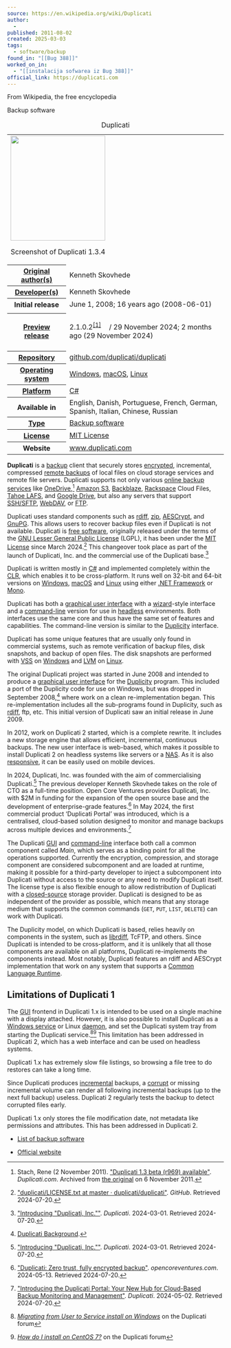```yaml
---
source: https://en.wikipedia.org/wiki/Duplicati
author:
  - 
published: 2011-08-02
created: 2025-03-03
tags:
  - software/backup
found_in: "[[Bug 388]]"
worked_on_in:
  - "[[instalacija sofwarea iz Bug 388]]"
official_link: https://duplicati.com
---
```

From Wikipedia, the free encyclopedia

Backup software

<table><caption>Duplicati</caption><tbody><tr><td colspan="2"><span><a href="https://en.wikipedia.org/wiki/File:Duplicati_1.3.4.png"><img src="https://upload.wikimedia.org/wikipedia/commons/thumb/8/8f/Duplicati_1.3.4.png/220px-Duplicati_1.3.4.png" width="220" height="244"></a></span><p>Screenshot of Duplicati 1.3.4</p></td></tr><tr><th scope="row"><a href="https://en.wikipedia.org/wiki/Programmer">Original author(s)</a></th><td>Kenneth Skovhede</td></tr><tr><th scope="row"><a href="https://en.wikipedia.org/wiki/Programmer">Developer(s)</a></th><td>Kenneth Skovhede</td></tr><tr><th scope="row">Initial release</th><td>June&nbsp;1, 2008<span>; 16 years ago</span><span>&nbsp;(<span>2008-06-01</span>)</span></td></tr><tr><td colspan="2"></td></tr><tr><th scope="row"><a href="https://en.wikipedia.org/wiki/Software_release_life_cycle#Beta">Preview release</a></th><td><p>2.1.0.2<sup><a href="https://en.wikipedia.org/wiki/#cite_note-wikidata-0d30ab04e540f539a26a9408e7ecbe7521675591-v18-1"><span>[</span>1<span>]</span></a></sup>&nbsp;<span><a href="https://www.wikidata.org/wiki/Q1266534?uselang=en#P348"><img src="https://upload.wikimedia.org/wikipedia/en/thumb/8/8a/OOjs_UI_icon_edit-ltr-progressive.svg/10px-OOjs_UI_icon_edit-ltr-progressive.svg.png" width="10" height="10"></a></span> / 29 November 2024<span>; 2 months ago</span><span>&nbsp;(<span>29 November 2024</span>)</span></p></td></tr><tr><td colspan="2"></td></tr><tr><th scope="row"><a href="https://en.wikipedia.org/wiki/Repository_(version_control)">Repository</a></th><td><span><a href="https://github.com/duplicati/duplicati">github<wbr>.com<wbr>/duplicati<wbr>/duplicati</a></span></td></tr><tr><th scope="row"><a href="https://en.wikipedia.org/wiki/Operating_system">Operating system</a></th><td><a href="https://en.wikipedia.org/wiki/Windows">Windows</a>, <a href="https://en.wikipedia.org/wiki/MacOS">macOS</a>, <a href="https://en.wikipedia.org/wiki/Linux">Linux</a></td></tr><tr><th scope="row"><a href="https://en.wikipedia.org/wiki/Computing_platform">Platform</a></th><td><a href="https://en.wikipedia.org/wiki/C_Sharp_(programming_language)">C#</a></td></tr><tr><th scope="row">Available in</th><td>English, Danish, Portuguese, French, German, Spanish, Italian, Chinese, Russian</td></tr><tr><th scope="row"><a href="https://en.wikipedia.org/wiki/Software_categories#Categorization_approaches">Type</a></th><td><a href="https://en.wikipedia.org/wiki/Backup_software">Backup software</a></td></tr><tr><th scope="row"><a href="https://en.wikipedia.org/wiki/Software_license">License</a></th><td><a href="https://en.wikipedia.org/wiki/MIT_License">MIT License</a></td></tr><tr><th scope="row">Website</th><td><span><a href="https://www.duplicati.com/">www<wbr>.duplicati<wbr>.com</a></span></td></tr></tbody></table>

**Duplicati** is a [backup](https://en.wikipedia.org/wiki/Backup "Backup") client that securely stores [encrypted](https://en.wikipedia.org/wiki/Encryption "Encryption"), incremental, compressed [remote backups](https://en.wikipedia.org/wiki/Remote_backup "Remote backup") of local files on cloud storage services and remote file servers. Duplicati supports not only various [online backup services](https://en.wikipedia.org/wiki/Comparison_of_online_backup_services "Comparison of online backup services") like [OneDrive](https://en.wikipedia.org/wiki/OneDrive "OneDrive"),[^skydrive_support-2] [Amazon S3](https://en.wikipedia.org/wiki/Amazon_S3 "Amazon S3"), [Backblaze](https://en.wikipedia.org/wiki/Backblaze "Backblaze"), [Rackspace](https://en.wikipedia.org/wiki/Rackspace "Rackspace") Cloud Files, [Tahoe LAFS](https://en.wikipedia.org/wiki/Tahoe_Least-Authority_Filesystem "Tahoe Least-Authority Filesystem"), and [Google Drive](https://en.wikipedia.org/wiki/Google_Drive "Google Drive"), but also any servers that support [SSH/SFTP](https://en.wikipedia.org/wiki/SSH_File_Transfer_Protocol "SSH File Transfer Protocol"), [WebDAV](https://en.wikipedia.org/wiki/WebDAV "WebDAV"), or [FTP](https://en.wikipedia.org/wiki/File_Transfer_Protocol "File Transfer Protocol").

Duplicati uses standard components such as [rdiff](https://en.wikipedia.org/wiki/Rdiff "Rdiff"), [zip](https://en.wikipedia.org/wiki/Zip_\(file_format\) "Zip (file format)"), [AESCrypt](https://en.wikipedia.org/w/index.php?title=AESCrypt&action=edit&redlink=1 "AESCrypt (page does not exist)"), and [GnuPG](https://en.wikipedia.org/wiki/GnuPG "GnuPG"). This allows users to recover backup files even if Duplicati is not available. Duplicati is [free software](https://en.wikipedia.org/wiki/Free_software "Free software"), originally released under the terms of the [GNU Lesser General Public License](https://en.wikipedia.org/wiki/GNU_Lesser_General_Public_License "GNU Lesser General Public License") (LGPL), it has been under the [MIT License](https://en.wikipedia.org/wiki/MIT_License "MIT License") since March 2024.[^3] This changeover took place as part of the launch of Duplicati, Inc. and the commercial use of the Duplicati base.[^4]

Duplicati is written mostly in [C#](https://en.wikipedia.org/wiki/C_Sharp_\(programming_language\) "C Sharp (programming language)") and implemented completely within the [CLR](https://en.wikipedia.org/wiki/Common_Language_Runtime "Common Language Runtime"), which enables it to be cross-platform. It runs well on 32-bit and 64-bit versions on [Windows](https://en.wikipedia.org/wiki/Windows "Windows"), [macOS](https://en.wikipedia.org/wiki/MacOS "MacOS") and [Linux](https://en.wikipedia.org/wiki/Linux "Linux") using either [.NET Framework](https://en.wikipedia.org/wiki/.NET_Framework ".NET Framework") or [Mono](https://en.wikipedia.org/wiki/Mono_\(software\) "Mono (software)").

Duplicati has both a [graphical user interface](https://en.wikipedia.org/wiki/Graphical_user_interfaces "Graphical user interfaces") with a [wizard](https://en.wikipedia.org/wiki/Wizard_\(software\) "Wizard (software)")\-style interface and a [command-line](https://en.wikipedia.org/wiki/Command-line "Command-line") version for use in [headless](https://en.wikipedia.org/wiki/Headless_system "Headless system") environments. Both interfaces use the same core and thus have the same set of features and capabilities. The command-line version is similar to the [Duplicity](https://en.wikipedia.org/wiki/Duplicity_\(software\) "Duplicity (software)") interface.

Duplicati has some unique features that are usually only found in commercial systems, such as remote verification of backup files, disk snapshots, and backup of open files. The disk snapshots are performed with [VSS](https://en.wikipedia.org/wiki/Shadow_Copy "Shadow Copy") on [Windows](https://en.wikipedia.org/wiki/Windows "Windows") and [LVM](https://en.wikipedia.org/wiki/Logical_volume_management "Logical volume management") on [Linux](https://en.wikipedia.org/wiki/Linux "Linux").

The original Duplicati project was started in June 2008 and intended to produce a [graphical user interface](https://en.wikipedia.org/wiki/Graphical_user_interfaces "Graphical user interfaces") for the [Duplicity](https://en.wikipedia.org/wiki/Duplicity_\(software\) "Duplicity (software)") program. This included a port of the Duplicity code for use on Windows, but was dropped in September 2008,[^duplicati_background-5] where work on a clean re-implementation began. This re-implementation includes all the sub-programs found in Duplicity, such as [rdiff](https://en.wikipedia.org/wiki/Rdiff "Rdiff"), ftp, etc. This initial version of Duplicati saw an initial release in June 2009.

In 2012, work on Duplicati 2 started, which is a complete rewrite. It includes a new storage engine that allows efficient, incremental, continuous backups. The new user interface is web-based, which makes it possible to install Duplicati 2 on headless systems like servers or a [NAS](https://en.wikipedia.org/wiki/Network-attached_storage "Network-attached storage"). As it is also [responsive](https://en.wikipedia.org/wiki/Responsive_web_design "Responsive web design"), it can be easily used on mobile devices.

In 2024, Duplicati, Inc. was founded with the aim of commercialising Duplicati.[^6] The previous developer Kenneth Skovhede takes on the role of CTO as a full-time position. Open Core Ventures provides Duplicati, Inc. with $2M in funding for the expansion of the open source base and the development of enterprise-grade features.[^7] In May 2024, the first commercial product ‘Duplicati Portal’ was introduced, which is a centralised, cloud-based solution designed to monitor and manage backups across multiple devices and environments.[^8]

The Duplicati [GUI](https://en.wikipedia.org/wiki/Graphical_user_interfaces "Graphical user interfaces") and [command-line](https://en.wikipedia.org/wiki/Command-line "Command-line") interface both call a common component called *Main*, which serves as a binding point for all the operations supported. Currently the encryption, compression, and storage component are considered subcomponent and are loaded at runtime, making it possible for a third-party developer to inject a subcomponent into Duplicati without access to the source or any need to modify Duplicati itself. The license type is also flexible enough to allow redistribution of Duplicati with a [closed-source](https://en.wikipedia.org/wiki/Proprietary_software "Proprietary software") storage provider. Duplicati is designed to be as independent of the provider as possible, which means that any storage medium that supports the common commands (`GET`, `PUT`, `LIST`, `DELETE`) can work with Duplicati.

The Duplicity model, on which Duplicati is based, relies heavily on components in the system, such as [librdiff](https://en.wikipedia.org/wiki/Rdiff "Rdiff"), TcFTP, and others. Since Duplicati is intended to be cross-platform, and it is unlikely that all those components are available on all platforms, Duplicati re-implements the components instead. Most notably, Duplicati features an rdiff and AESCrypt implementation that work on any system that supports a [Common Language Runtime](https://en.wikipedia.org/wiki/Common_Language_Runtime "Common Language Runtime").

## Limitations of Duplicati 1

The [GUI](https://en.wikipedia.org/wiki/Graphical_user_interfaces "Graphical user interfaces") frontend in Duplicati 1.x is intended to be used on a single machine with a display attached. However, it is also possible to install Duplicati as a [Windows service](https://en.wikipedia.org/wiki/Windows_service "Windows service") or Linux [daemon](https://en.wikipedia.org/wiki/Daemon_\(computing\) "Daemon (computing)"), and set the Duplicati system tray from starting the Duplicati service.[^9][^10] This limitation has been addressed in Duplicati 2, which has a web interface and can be used on headless systems.

Duplicati 1.x has extremely slow file listings, so browsing a file tree to do restores can take a long time.

Since Duplicati produces [incremental](https://en.wikipedia.org/wiki/Incremental_backup "Incremental backup") backups, a [corrupt](https://en.wikipedia.org/wiki/Data_corruption "Data corruption") or missing incremental volume can render all following incremental backups (up to the next full backup) useless. Duplicati 2 regularly tests the backup to detect corrupted files early.

Duplicati 1.x only stores the file modification date, not metadata like permissions and attributes. This has been addressed in Duplicati 2.

- [List of backup software](https://en.wikipedia.org/wiki/List_of_backup_software "List of backup software")

[^wikidata-0d30ab04e540f539a26a9408e7ecbe7521675591-v18-1]: ["v2.1.0.2\_beta\_2024-11-29"](https://github.com/duplicati/duplicati/releases/tag/v2.1.0.2_beta_2024-11-29). Retrieved 25 December 2024.

[^skydrive_support-2]: Stach, Rene (2 November 2011). ["Duplicati 1.3 beta (r969) available"](https://web.archive.org/web/20111106154924/http://www.duplicati.com/news/duplicati13betar969available). *Duplicati.com*. Archived from [the original](http://www.duplicati.com/news/duplicati13betar969available) on 6 November 2011.

[^3]: ["duplicati/LICENSE.txt at master · duplicati/duplicati"](https://github.com/duplicati/duplicati/blob/master/LICENSE.txt). *GitHub*. Retrieved 2024-07-20.

[^4]: ["Introducing "Duplicati, Inc.""](https://forum.duplicati.com/t/introducing-duplicati-inc/17491). *Duplicati*. 2024-03-01. Retrieved 2024-07-20.

[^duplicati_background-5]: [Duplicati Background](https://code.google.com/p/duplicati/wiki/DuplicatiBackground).

[^6]: ["Introducing "Duplicati, Inc.""](https://forum.duplicati.com/t/introducing-duplicati-inc/17491). *Duplicati*. 2024-03-01. Retrieved 2024-07-20.

[^7]: ["Duplicati: Zero trust, fully encrypted backup"](https://opencoreventures.com/blog/2024-05-duplicati-zero-trust-encrypted-backup/). *opencoreventures.com*. 2024-05-13. Retrieved 2024-07-20.

[^8]: ["Introducing the Duplicati Portal: Your New Hub for Cloud-Based Backup Monitoring and Management"](https://forum.duplicati.com/t/introducing-the-duplicati-portal-your-new-hub-for-cloud-based-backup-monitoring-and-management/17855). *Duplicati*. 2024-05-02. Retrieved 2024-07-20.

[^9]: *[Migrating from User to Service install on Windows](https://forum.duplicati.com/t/migrating-from-user-to-service-install-on-windows/660/3)* on the Duplicati forum

[^10]: *[How do I install on CentOS 7?](https://forum.duplicati.com/t/how-do-i-install-on-centos-7/1024/12?u=kenkendk)* on the Duplicati forum

- [Official website](https://www.duplicati.com/)